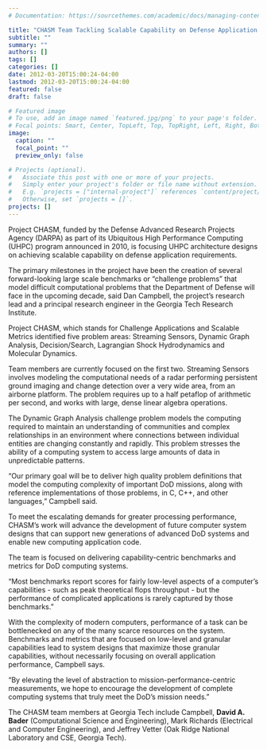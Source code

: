 ```yaml
---
# Documentation: https://sourcethemes.com/academic/docs/managing-content/

title: "CHASM Team Tackling Scalable Capability on Defense Application Requirements"
subtitle: ""
summary: ""
authors: []
tags: []
categories: []
date: 2012-03-20T15:00:24-04:00
lastmod: 2012-03-20T15:00:24-04:00
featured: false
draft: false

# Featured image
# To use, add an image named `featured.jpg/png` to your page's folder.
# Focal points: Smart, Center, TopLeft, Top, TopRight, Left, Right, BottomLeft, Bottom, BottomRight.
image:
  caption: ""
  focal_point: ""
  preview_only: false

# Projects (optional).
#   Associate this post with one or more of your projects.
#   Simply enter your project's folder or file name without extension.
#   E.g. `projects = ["internal-project"]` references `content/project/deep-learning/index.md`.
#   Otherwise, set `projects = []`.
projects: []
---
```


Project CHASM, funded by the Defense Advanced Research Projects Agency (DARPA) as part of its
Ubiquitous High Performance Computing (UHPC) program announced in 2010, is focusing UHPC
architecture designs on achieving scalable capability on defense application requirements.

The primary milestones in the project have been the creation of several forward-looking large scale
benchmarks or “challenge problems” that model difficult computational problems that the Department
of Defense will face in the upcoming decade, said Dan Campbell, the project’s research lead and a
principal research engineer in the Georgia Tech Research Institute.

Project CHASM, which stands for Challenge Applications and Scalable Metrics identified five problem
areas: Streaming Sensors, Dynamic Graph Analysis, Decision/Search, Lagrangian Shock
Hydrodynamics and Molecular Dynamics.

Team members are currently focused on the first two. Streaming Sensors involves modeling the
computational needs of a radar performing persistent ground imaging and change detection over a
very wide area, from an airborne platform. The problem requires up to a half petaflop of arithmetic per
second, and works with large, dense linear algebra operations.

The Dynamic Graph Analysis challenge problem models the computing required to maintain an understanding of communities and complex
relationships in an environment where connections between individual entities are changing constantly and rapidly. This problem stresses the
ability of a computing system to access large amounts of data in unpredictable patterns.

“Our primary goal will be to deliver high quality problem definitions that model the computing complexity of important DoD missions, along with
reference implementations of those problems, in C, C++, and other languages,” Campbell said.

To meet the escalating demands for greater processing performance, CHASM’s work will advance the development of future computer system
designs that can support new generations of advanced DoD systems and enable new computing application code.

The team is focused on delivering capability-centric benchmarks and metrics for DoD computing systems.

“Most benchmarks report scores for fairly low-level aspects of a computer’s capabilities - such as peak theoretical flops throughput - but the
performance of complicated applications is rarely captured by those benchmarks.”

With the complexity of modern computers, performance of a task can be bottlenecked on any of the many scarce resources on the
system. Benchmarks and metrics that are focused on low-level and granular capabilities lead to system designs that maximize those granular
capabilities, without necessarily focusing on overall application performance, Campbell says.

“By elevating the level of abstraction to mission-performance-centric measurements, we hope to encourage the development of complete
computing systems that truly meet the DoD’s mission needs.”

The CHASM team members at Georgia Tech include Campbell, **David A. Bader** (Computational Science and Engineering), Mark Richards
(Electrical and Computer Engineering), and Jeffrey Vetter (Oak Ridge National Laboratory and CSE, Georgia Tech).

